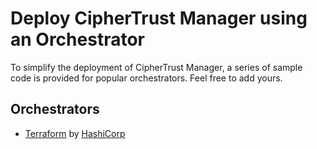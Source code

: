 # Deploy CipherTrust Manager using an Orchestrator

To simplify the deployment of CipherTrust Manager, a series of sample code is provided for popular orchestrators. Feel free to add yours.

## Orchestrators
- [Terraform](./terraform/) by [HashiCorp](https://terraform.io/)
